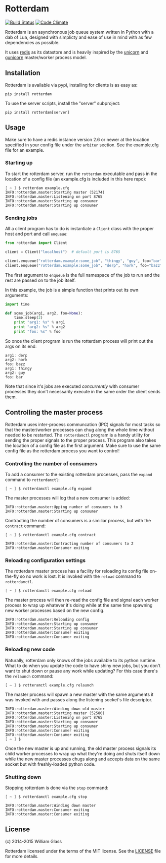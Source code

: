 Rotterdam
=========

[![Build Status](https://travis-ci.org/wglass/rotterdam.svg?branch=master)](https://travis-ci.org/wglass/rotterdam) [![Code Climate](https://codeclimate.com/github/wglass/rotterdam/badges/gpa.svg)](https://codeclimate.com/github/wglass/rotterdam)

Rotterdam is an asynchronous job queue system written in Python with a dab
of Lua, designed with simplicty and ease of use in mind with as few dependencies
as possible.


It uses [redis](http://redis.io/) as its datastore and is heavily inspired by the [unicorn](http://unicorn.bogomips.org)
and [gunicorn](https://github.com/benoitc/gunicorn) master/worker process model.

## Installation

Rotterdam is available via pypi, installing for clients is as easy as:
```
pip install rotterdam
```

To use the server scripts, install the "server" subproject:
```
pip install rotterdam[server]
```

## Usage
Make sure to have a redis instance version 2.6 or newer at the location
specified in your config file under the `arbiter` section.  See the
example.cfg file for an example.

### Starting up
To start the rotterdam server, run the `rotterdam` executable and pass in
the location of a config file (an example.cfg is included in this here repo):

```
[ ~ ] $ rotterdam example.cfg
INFO:rotterdam.master:Starting master (52174)
INFO:rotterdam.master:Listening on port 8765
INFO:rotterdam.master:Starting up consumer
INFO:rotterdam.master:Starting up consumer
```

### Sending jobs
All a client program has to do is instantiate a `Client` class with the proper host
and port and call `enqueue`:
```python
from rotterdam import Client

client = Client("localhost")  # default port is 8765

client.enqueue("rotterdam.example:some_job", "thingy", "guy", foo="bar")
client.enqueue("rotterdam.example:some_job", "derp", "hork", foo="bazz")
```
The first argument to `enqueue` is the full namespace of the job to run
and the rest are passed on to the job itself.

In this example, the job is a simple function that prints out its own arguments:
```python
import time

def some_job(arg1, arg2, foo=None):
    time.sleep(2)
    print "arg1: %s" % arg1
    print "arg2: %s" % arg2
    print "foo: %s" % foo
```
So once the client program is run the rotterdam process will print out the args
on its end:
```
arg1: derp
arg2: hork
foo: bazz
arg1: thingy
arg2: guy
foo: bar
```
Note that since it's jobs are executed _concurrently_ with consumer processes they
don't necessarily execute in the same order the client sends them.

## Controlling the master process
Rotterdam uses inter-process communcation (IPC) signals for most tasks so that
the master/worker processes can chug along the whole time without needed to
be restarted.  The `rotterdamctl` program is a handy utility for sending
the proper signals to the proper process.  This program also takes the location
of a config file as the first argument.  Make sure to use the same config file
as the rotterdam process you want to control!

### Controlling the number of consumers
To add a consumer to the existing rotterdam processes, pass the `expand` command
to `rotterdamctl`:
```
[ ~ ] $ rotterdamctl example.cfg expand
```
The master processes will log that a new consumer is added:
```
INFO:rotterdam.master:Upping number of consumers to 3
INFO:rotterdam.master:Starting up consumer
```
Contracting the number of consumers is a similiar process, but with the `contract`
command:
```
[ ~ ] $ rotterdamctl example.cfg contract
```
```
INFO:rotterdam.master:Contracting number of consumers to 2
INFO:rotterdam.master:Consumer exiting
```
### Reloading configuration settings
The rotterdam master process has a facility for reloading its config file on-the-fly
so no work is lost. It is invoked with the `reload` command to `rotterdamctl`.
```
[ ~ ] $ rotterdamctl example.cfg reload
```
The master process will then re-read the config file and signal each worker process
to wrap up whatever it's doing while at the same time spawning new worker processes
based on the new config.
```
INFO:rotterdam.master:Reloading config
INFO:rotterdam.master:Starting up consumer
INFO:rotterdam.master:Starting up consumer
INFO:rotterdam.master:Consumer exiting
INFO:rotterdam.master:Consumer exiting
```
### Reloading new code
Naturally, rotterdam only knows of the jobs available to its python runtime.  What to
do when you update the code to have shiny new jobs, but you don't want to shut down
or pause any work while updating?  For this case there's the `relaunch` command:
```
[ ~ ] $ rotteramctl example.cfg relaunch
```

The master process will spawn a new master with the same arguments it was invoked
with and passes along the listening socket's file descriptor.
```
INFO:rotterdam.master:Winding down old master
INFO:rotterdam.master:Starting master (52580)
INFO:rotterdam.master:Listening on port 8765
INFO:rotterdam.master:Starting up consumer
INFO:rotterdam.master:Starting up consumer
INFO:rotterdam.master:Consumer exiting
INFO:rotterdam.master:Consumer exiting
[ ~ ] $
```
 Once the new master is up and running, the old master process signals its child worker
processes to wrap up what they're doing and shuts itself down while the new master
processes chugs along and accepts data on the same socket but with freshly-loaded
python code.

### Shutting down
Stopping rotterdam is done via the `stop` command:
```
[ ~ ] $ rotterdamctl example.cfg stop
```
```
INFO:rotterdam.master:Winding down master
INFO:rotterdam.master:Consumer exiting
INFO:rotterdam.master:Consumer exiting
```

## License

(c) 2014-2015 William Glass

Rotterdam licensed under the terms of the MIT license.  See the
[LICENSE](https://github.com/wglass/rotterdam/blob/master/README.md) file for more details.
